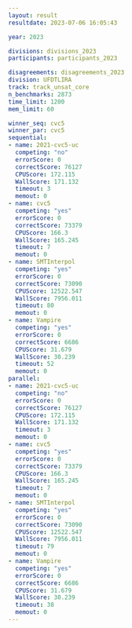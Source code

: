 ```yaml
---
layout: result
resultdate: 2023-07-06 16:05:43

year: 2023

divisions: divisions_2023
participants: participants_2023

disagreements: disagreements_2023
division: UFDTLIRA
track: track_unsat_core
n_benchmarks: 2873
time_limit: 1200
mem_limit: 60

winner_seq: cvc5
winner_par: cvc5
sequential:
- name: 2021-cvc5-uc
  competing: "no"
  errorScore: 0
  correctScore: 76127
  CPUScore: 172.115
  WallScore: 171.132
  timeout: 3
  memout: 0
- name: cvc5
  competing: "yes"
  errorScore: 0
  correctScore: 73379
  CPUScore: 166.3
  WallScore: 165.245
  timeout: 7
  memout: 0
- name: SMTInterpol
  competing: "yes"
  errorScore: 0
  correctScore: 73090
  CPUScore: 12522.547
  WallScore: 7956.011
  timeout: 80
  memout: 0
- name: Vampire
  competing: "yes"
  errorScore: 0
  correctScore: 6686
  CPUScore: 31.679
  WallScore: 30.239
  timeout: 52
  memout: 0
parallel:
- name: 2021-cvc5-uc
  competing: "no"
  errorScore: 0
  correctScore: 76127
  CPUScore: 172.115
  WallScore: 171.132
  timeout: 3
  memout: 0
- name: cvc5
  competing: "yes"
  errorScore: 0
  correctScore: 73379
  CPUScore: 166.3
  WallScore: 165.245
  timeout: 7
  memout: 0
- name: SMTInterpol
  competing: "yes"
  errorScore: 0
  correctScore: 73090
  CPUScore: 12522.547
  WallScore: 7956.011
  timeout: 79
  memout: 0
- name: Vampire
  competing: "yes"
  errorScore: 0
  correctScore: 6686
  CPUScore: 31.679
  WallScore: 30.239
  timeout: 38
  memout: 0
---
```

